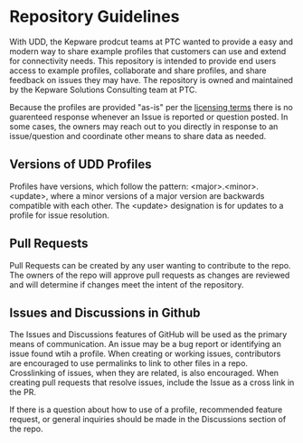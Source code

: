 # Repository Guidelines

With UDD, the Kepware prodcut teams at PTC wanted to provide a easy and modern way to share example profiles that customers can use and extend for connectivity needs. This repository is intended to provide end users access to example profiles, collaborate and share profiles, and share feedback on issues they may have. The repository is owned and maintained by the Kepware Solutions Consulting team at PTC.

Because the profiles are provided "as-is" per the [licensing terms](../license.md) there is no guarenteed response whenever an Issue is reported or question posted. In some cases, the owners may reach out to you directly in response to an issue/question and coordinate other means to share data as needed.

## Versions of UDD Profiles

Profiles have versions, which follow the pattern: \<major>.\<minor>.\<update>, where a minor versions of a major version are backwards compatible with each other. The \<update> designation is for updates to a profile for issue resolution.

## Pull Requests

Pull Requests can be created by any user wanting to contribute to the repo. The owners of the repo will approve pull requests as changes are reviewed and will determine if changes meet the intent of the repository.

## Issues and Discussions in Github

The Issues and Discussions features of GitHub will be used as the primary means of communication.  An issue may be a bug report or identifying an issue found wtih a profile. When creating or working issues, contributors are encouraged to use permalinks to link to other files in a repo.  Crosslinking of issues, when they are related, is also encouraged. When creating pull requests that resolve issues, include the Issue as a cross link in the PR.

If there is a question about how to use of a profile, recommended feature request, or general inquiries should be made in the Discussions section of the repo.
